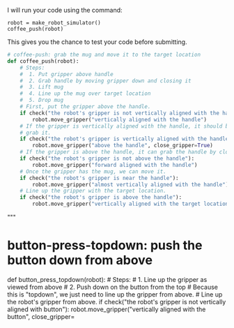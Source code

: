 

I will run your code using the command:

```
robot = make_robot_simulator()
coffee_push(robot)
```

This gives you the chance to test your code before submitting.

```python
# coffee-push: grab the mug and move it to the target location
def coffee_push(robot):
    # Steps:
    #  1. Put gripper above handle
    #  2. Grab handle by moving gripper down and closing it
    #  3. Lift mug
    #  4. Line up the mug over target location
    #  5. Drop mug
    # First, put the gripper above the handle.
    if check("the robot's gripper is not vertically aligned with the handle"):
        robot.move_gripper("vertically aligned with the handle")
    # If the gripper is vertically aligned with the handle, it should be able to
    # grab it.
    if check("the robot's gripper is vertically aligned with the handle and the robot's gripper is open"):
        robot.move_gripper("above the handle", close_gripper=True)
    # If the gripper is above the handle, it can grab the handle by closing.
    if check("the robot's gripper is not above the handle"):
        robot.move_gripper("forward aligned with the handle")
    # Once the gripper has the mug, we can move it.
    if check("the robot's gripper is near the handle"):
        robot.move_gripper("almost vertically aligned with the handle")
    # Line up the gripper with the target location.
    if check("the robot's gripper is above the handle"):
        robot.move_gripper("vertically aligned with the target location")
```
"""

# button-press-topdown: push the button down from above
def button_press_topdown(robot):
    # Steps:
    #  1. Line up the gripper as viewed from above
    #  2. Push down on the button from the top
    # Because this is "topdown", we just need to line up the gripper from above.
    # Line up the robot's gripper from above.
    if check("the robot's gripper is not vertically aligned with button"):
        robot.move_gripper("vertically aligned with the button", close_gripper=